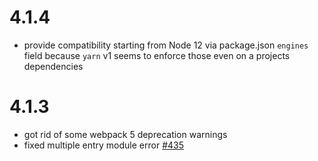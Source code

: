 # 4.1.4

- provide compatibility starting from Node 12 via package.json `engines` field
  because `yarn` v1 seems to enforce those even on a projects dependencies

# 4.1.3

- got rid of some webpack 5 deprecation warnings
- fixed multiple entry module error [#435](https://github.com/codepunkt/webpack-license-plugin/issues/435)
